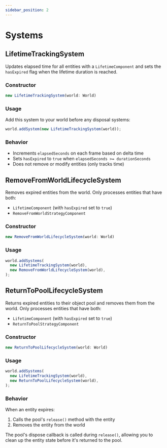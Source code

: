 ```yaml
---
sidebar_position: 2
---
```


# Systems

## LifetimeTrackingSystem

Updates elapsed time for all entities with a `LifetimeComponent` and sets the `hasExpired` flag when the lifetime duration is reached.

### Constructor

```typescript
new LifetimeTrackingSystem(world: World)
```

### Usage

Add this system to your world before any disposal systems:

```typescript
world.addSystem(new LifetimeTrackingSystem(world));
```

### Behavior

- Increments `elapsedSeconds` on each frame based on delta time
- Sets `hasExpired` to `true` when `elapsedSeconds >= durationSeconds`
- Does not remove or modify entities (only tracks time)

## RemoveFromWorldLifecycleSystem

Removes expired entities from the world. Only processes entities that have both:

- `LifetimeComponent` (with `hasExpired` set to `true`)
- `RemoveFromWorldStrategyComponent`

### Constructor

```typescript
new RemoveFromWorldLifecycleSystem(world: World)
```

### Usage

```typescript
world.addSystems(
  new LifetimeTrackingSystem(world),
  new RemoveFromWorldLifecycleSystem(world),
);
```

## ReturnToPoolLifecycleSystem

Returns expired entities to their object pool and removes them from the world. Only processes entities that have both:

- `LifetimeComponent` (with `hasExpired` set to `true`)
- `ReturnToPoolStrategyComponent`

### Constructor

```typescript
new ReturnToPoolLifecycleSystem(world: World)
```

### Usage

```typescript
world.addSystems(
  new LifetimeTrackingSystem(world),
  new ReturnToPoolLifecycleSystem(world),
);
```

### Behavior

When an entity expires:

1. Calls the pool's `release()` method with the entity
2. Removes the entity from the world

The pool's dispose callback is called during `release()`, allowing you to clean up the entity state before it's returned to the pool.
